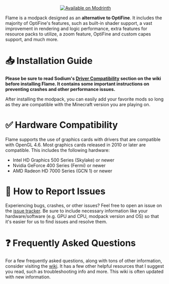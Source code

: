 <div align="center">
  <a href="https://modrinth.com/modpack/flame"><img src="https://github.com/user-attachments/assets/9f3dd21d-4f06-4029-b0ec-e73b26ff175a" alt="Available on Modrinth"></a>
</div>

Flame is a modpack designed as an **alternative to OptiFine**. It includes the majority of OptiFine's features, such as built-in shader support, a vast improvement in rendering and logic performance, extra features for resource packs to utilize, a zoom feature, OptiFine and custom capes support, and much more.

# 📥 Installation Guide
**Please be sure to read Sodium's [Driver Compatibility](https://github.com/CaffeineMC/sodium/wiki/Driver-Compatibility) section on the wiki before installing Flame. It contains some important instructions on preventing crashes and other performance issues.**

After installing the modpack, you can easily add your favorite mods so long as they are compatible with the Minecraft version you are playing on.

# ✅ Hardware Compatibility
Flame supports the use of graphics cards with drivers that are compatible with OpenGL 4.6. Most graphics cards released in 2010 or later are compatible. This includes the following hardware:
- Intel HD Graphics 500 Series (Skylake) or newer
- Nvidia GeForce 400 Series (Fermi) or newer
- AMD Radeon HD 7000 Series (GCN 1) or newer

# 🐛 How to Report Issues
Experiencing bugs, crashes, or other issues? Feel free to open an issue on the [issue tracker](https://github.com/CalvinDeVinson/Flame/issues). Be sure to include necessary information like your hardware/software (e.g. GPU and CPU, modpack version and OS) so that it's easier for us to find issues and resolve them.

# ❓ Frequently Asked Questions
For a few frequently asked questions, along with tons of other information, consider visiting the [wiki](https://github.com/CalvinDeVinson/Flame/wiki). It has a few other helpful resources that I suggest you read, such as troubleshooting info and more. This wiki is often updated with new information.
